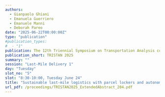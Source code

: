 ```yaml
---
authors:
  - Gianpaolo Ghiani
  - Emanuela Guerriero
  - Emanuele Manni
  - Deborah Pareo
date: "2025-06-22T00:00:00Z"
type: "publication"
#publication_types:
#  - "1"
publication: The 12th Triennial Symposium on Transportation Analysis conference
publication_short: TRISTAN 2025
summary: ""
session: "Last-Mile Delivery 1"
day: "Tuesday"
slot_no: "5"
slot: "8:30-10:00, Tuesday June 24"
title: "Sustainable last-mile logistics with parcel lockers and autonomous delivery robots"
url_pdf: /proceedings/TRISTAN2025_ExtendedAbstract_204.pdf
---
```

